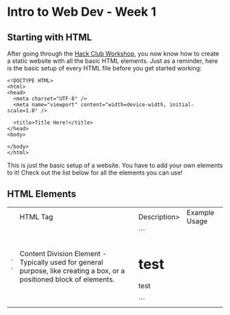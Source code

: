 # Intro to Web Dev - Week 1

## Starting with HTML
After going through the [Hack Club Workshop](https://hackclub.com/workshops/personal_website), you now know how to create a static website with all the basic HTML elements. Just as a reminder, here is the basic setup of every HTML file before you get started working:
```
<!DOCTYPE HTML>
<html>
<head>
  <meta charset="UTF-8" />
  <meta name="viewport" content="width=device-width, initial-scale=1.0" />

  <title>Title Here!</title>
</head>
<body>

</body>
</html>
```
This is just the basic setup of a website. You have to add your own elements to it! Check out the list below for all the elements you can use!

## HTML Elements
<!-- | HTML Tag      | Description                                                           | Example Usage                  |
| ------------- | --------------------------------------------------------------------- | ------------------------------ |
| `<p>`         | Paragraph Element - You would use this for normal text.               | `<p>This is a paragraph.</p>`  |
| `<h1>`        | Header Element -  `<h2>`, `<h3>`, `<h4>`, etc. represent different levels of headers. | `<h1>I am a header</h1>` |
| `<a>`         | Hyperlink Element - Use special attribute `href` to specify the link to visit. | `<a href="lahs.club">This links to our main website!</a>` |
| `<div>`       | Content Division Element - Typically used for general purpose, like creating a box, or a positioned block of elements. | ```
      <div>
        <head>
        <test>
      </div>
          ``` | -->

<table>
<th><td>HTML Tag</td><td>Description></td><td>Example Usage</td></th>
<tr><td>`<div>`</td><td>Content Division Element - Typically used for general purpose, like creating a box, or a positioned block of elements.</td>
<td>
  ```
    <div>
      <h1>test</h1>
      <p>test</p>
    </div>
  ```
</td>
</tr>
</table>

